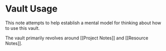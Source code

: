 # Vault Usage

This note attempts to help establish a mental model for thinking about how to use this vault.

The vault primarily revolves around [[Project Notes]] and [[Resource Notes]].
